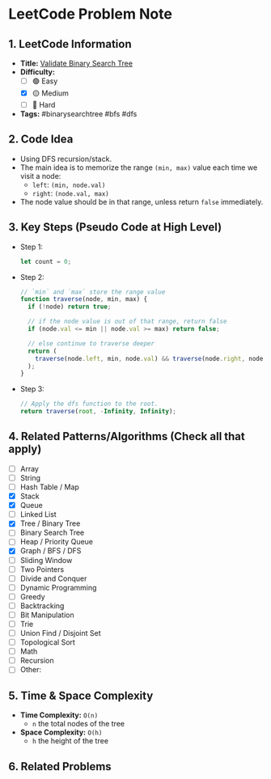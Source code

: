 # LeetCode Problem Note

## 1. LeetCode Information

- **Title:** [Validate Binary Search Tree](https://leetcode.com/problems/validate-binary-search-tree)
- **Difficulty:**
  - [ ] 🟢 Easy
  - [x] 🟡 Medium
  - [ ] 🔴 Hard
- **Tags:** #binarysearchtree #bfs #dfs

## 2. Code Idea

- Using DFS recursion/stack.
- The main idea is to memorize the range `(min, max)` value each time we visit a node:
  - `left`: `(min, node.val)`
  - `right`: `(node.val, max)`
- The node value should be in that range, unless return `false` immediately.

## 3. Key Steps (Pseudo Code at High Level)

- Step 1:
  ```js
  let count = 0;
  ```
- Step 2:

  ```js
  // `min` and `max` store the range value
  function traverse(node, min, max) {
    if (!node) return true;

    // if the node value is out of that range, return false
    if (node.val <= min || node.val >= max) return false;

    // else continue to traverse deeper
    return (
      traverse(node.left, min, node.val) && traverse(node.right, node.val, max)
    );
  }
  ```

- Step 3:

  ```js
  // Apply the dfs function to the root.
  return traverse(root, -Infinity, Infinity);
  ```

## 4. Related Patterns/Algorithms (Check all that apply)

- [ ] Array
- [ ] String
- [ ] Hash Table / Map
- [x] Stack
- [x] Queue
- [ ] Linked List
- [x] Tree / Binary Tree
- [ ] Binary Search Tree
- [ ] Heap / Priority Queue
- [x] Graph / BFS / DFS
- [ ] Sliding Window
- [ ] Two Pointers
- [ ] Divide and Conquer
- [ ] Dynamic Programming
- [ ] Greedy
- [ ] Backtracking
- [ ] Bit Manipulation
- [ ] Trie
- [ ] Union Find / Disjoint Set
- [ ] Topological Sort
- [ ] Math
- [ ] Recursion
- [ ] Other:

## 5. Time & Space Complexity

- **Time Complexity:** `O(n)`
  - `n` the total nodes of the tree
- **Space Complexity:** `O(h)`
  - `h` the height of the tree

## 6. Related Problems
